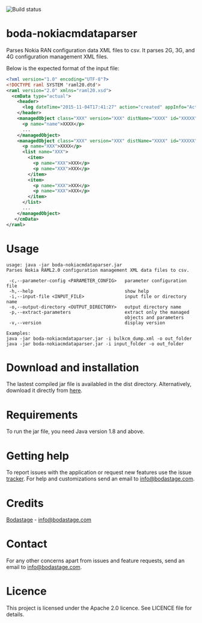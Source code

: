 ![Build status](https://travis-ci.org/bodastage/boda-huaweicmobjectparser.svg?branch=master)

# boda-nokiacmdataparser
Parses Nokia RAN configuration data XML files to csv. It parses 2G, 3G, and 4G configuration management XML files.

Below is the expected format of the input file:

```XML
<?xml version="1.0" encoding="UTF-8"?>
<!DOCTYPE raml SYSTEM 'raml20.dtd'>
<raml version="2.0" xmlns="raml20.xsd">
  <cmData type="actual">
    <header>
      <log dateTime="2015-11-04T17:41:27" action="created" appInfo="ActualExporter">UIValues are used</log>
    </header>
    <managedObject class="XXX" version="XXX" distName="XXXX" id="XXXXX">
      <p name="name">XXXX</p>
      ...
    </managedObject>
    <managedObject class="XXX" version="XXX" distName="XXXX" id="XXXXX">
      <p name="XXX">XXXX</p>
      <list name="XXX">
        <item>
          <p name="XXX">XXX</p>
          <p name="XXX">XXX</p>
        </item>
        <item>
          <p name="XXX">XXX</p>
          <p name="XXX">XXX</p>
        </item>
      </list>
      ...
    </managedObject>
   </cmData>
</raml>
```
# Usage
```
usage: java -jar boda-nokiacmdataparser.jar
Parses Nokia RAML2.0 configuration management XML data files to csv.

 -c,--parameter-config <PARAMETER_CONFIG>   parameter configuration file
 -h,--help                                  show help
 -i,--input-file <INPUT_FILE>               input file or directory name
 -o,--output-directory <OUTPUT_DIRECTORY>   output directory name
 -p,--extract-parameters                    extract only the managed
                                            objects and parameters
 -v,--version                               display version

Examples:
java -jar boda-nokiacmdataparser.jar -i bulkcm_dump.xml -o out_folder
java -jar boda-nokiacmdataparser.jar -i input_folder -o out_folder
```

# Download and installation
The lastest compiled jar file is availabled in the dist directory. Alternatively, download it directly from [here](https://github.com/bodastage/boda-nokiacmdataparser/raw/master/dist/boda-nokiacmdataparser.jar).

# Requirements
To run the jar file, you need Java version 1.8 and above.

# Getting help
To report issues with the application or request new features use the issue [tracker](https://github.com/bodastage/boda-nokiacmdataparser/issues). For help and customizations send an email to info@bodastage.com.

# Credits
[Bodastage](http://www.bodastage.com) - info@bodastage.com

# Contact
For any other concerns apart from issues and feature requests, send an email to info@bodastage.com.

# Licence
This project is licensed under the Apache 2.0 licence.  See LICENCE file for details.
